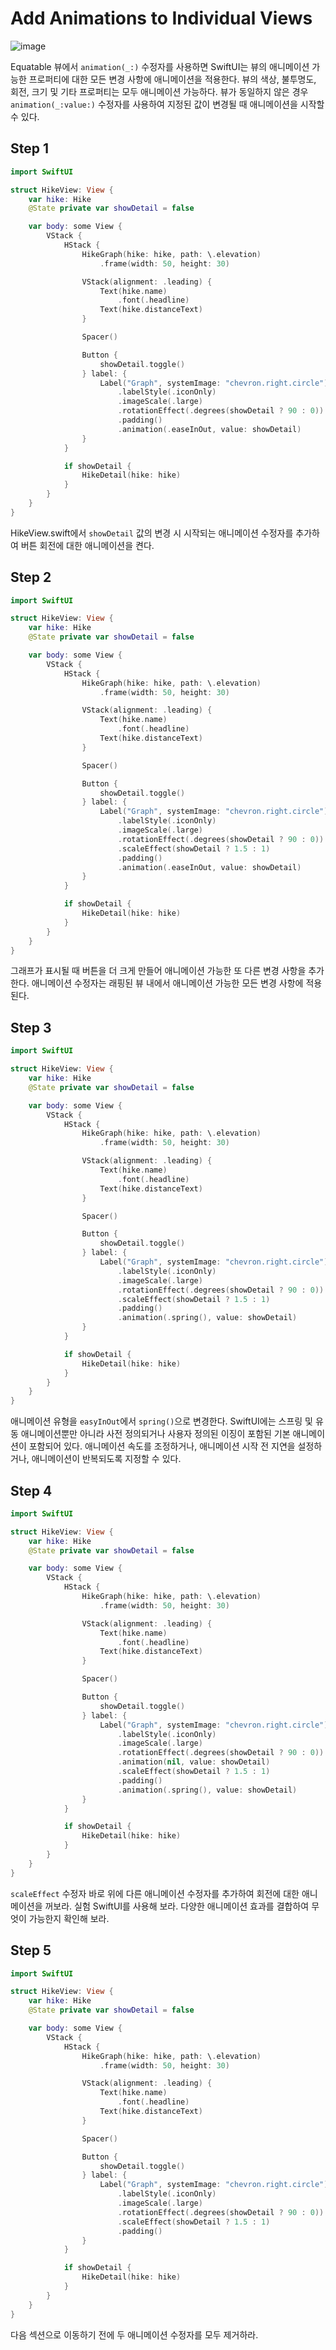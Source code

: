 # ****Add Animations to Individual Views****
![image](https://github.com/jsa0224/somdokki-study/assets/94514250/8f297cf8-059f-4b0a-995c-15655f159670)

Equatable 뷰에서 `animation(_:)` 수정자를 사용하면 SwiftUI는 뷰의 애니메이션 가능한 프로퍼티에 대한 모든 변경 사항에 애니메이션을 적용한다. 뷰의 색상, 불투명도, 회전, 크기 및 기타 프로퍼티는 모두 애니메이션 가능하다. 뷰가 동일하지 않은 경우 `animation(_:value:)` 수정자를 사용하여 지정된 값이 변경될 때 애니메이션을 시작할 수 있다. 

## Step 1

```swift
import SwiftUI

struct HikeView: View {
    var hike: Hike
    @State private var showDetail = false

    var body: some View {
        VStack {
            HStack {
                HikeGraph(hike: hike, path: \.elevation)
                    .frame(width: 50, height: 30)

                VStack(alignment: .leading) {
                    Text(hike.name)
                        .font(.headline)
                    Text(hike.distanceText)
                }

                Spacer()

                Button {
                    showDetail.toggle()
                } label: {
                    Label("Graph", systemImage: "chevron.right.circle")
                        .labelStyle(.iconOnly)
                        .imageScale(.large)
                        .rotationEffect(.degrees(showDetail ? 90 : 0))
                        .padding()
                        .animation(.easeInOut, value: showDetail)
                }
            }

            if showDetail {
                HikeDetail(hike: hike)
            }
        }
    }
}
```

HikeView.swift에서 `showDetail` 값의 변경 시 시작되는 애니메이션 수정자를 추가하여 버튼 회전에 대한 애니메이션을 켠다. 

## Step 2

```swift
import SwiftUI

struct HikeView: View {
    var hike: Hike
    @State private var showDetail = false

    var body: some View {
        VStack {
            HStack {
                HikeGraph(hike: hike, path: \.elevation)
                    .frame(width: 50, height: 30)

                VStack(alignment: .leading) {
                    Text(hike.name)
                        .font(.headline)
                    Text(hike.distanceText)
                }

                Spacer()

                Button {
                    showDetail.toggle()
                } label: {
                    Label("Graph", systemImage: "chevron.right.circle")
                        .labelStyle(.iconOnly)
                        .imageScale(.large)
                        .rotationEffect(.degrees(showDetail ? 90 : 0))
                        .scaleEffect(showDetail ? 1.5 : 1)
                        .padding()
                        .animation(.easeInOut, value: showDetail)
                }
            }

            if showDetail {
                HikeDetail(hike: hike)
            }
        }
    }
}
```

그래프가 표시될 때 버튼을 더 크게 만들어 애니메이션 가능한 또 다른 변경 사항을 추가한다. 애니메이션 수정자는 래핑된 뷰 내에서 애니메이션 가능한 모든 변경 사항에 적용된다. 

## Step 3

```swift
import SwiftUI

struct HikeView: View {
    var hike: Hike
    @State private var showDetail = false

    var body: some View {
        VStack {
            HStack {
                HikeGraph(hike: hike, path: \.elevation)
                    .frame(width: 50, height: 30)

                VStack(alignment: .leading) {
                    Text(hike.name)
                        .font(.headline)
                    Text(hike.distanceText)
                }

                Spacer()

                Button {
                    showDetail.toggle()
                } label: {
                    Label("Graph", systemImage: "chevron.right.circle")
                        .labelStyle(.iconOnly)
                        .imageScale(.large)
                        .rotationEffect(.degrees(showDetail ? 90 : 0))
                        .scaleEffect(showDetail ? 1.5 : 1)
                        .padding()
                        .animation(.spring(), value: showDetail)
                }
            }

            if showDetail {
                HikeDetail(hike: hike)
            }
        }
    }
}
```

애니메이션 유형을 `easyInOut`에서 `spring()`으로 변경한다. SwiftUI에는 스프링 및 유동 애니메이션뿐만 아니라 사전 정의되거나 사용자 정의된 이징이 포함된 기본 애니메이션이 포함되어 있다. 애니메이션 속도를 조정하거나, 애니메이션 시작 전 지연을 설정하거나, 애니메이션이 반복되도록 지정할 수 있다. 

## Step 4

```swift
import SwiftUI

struct HikeView: View {
    var hike: Hike
    @State private var showDetail = false

    var body: some View {
        VStack {
            HStack {
                HikeGraph(hike: hike, path: \.elevation)
                    .frame(width: 50, height: 30)

                VStack(alignment: .leading) {
                    Text(hike.name)
                        .font(.headline)
                    Text(hike.distanceText)
                }

                Spacer()

                Button {
                    showDetail.toggle()
                } label: {
                    Label("Graph", systemImage: "chevron.right.circle")
                        .labelStyle(.iconOnly)
                        .imageScale(.large)
                        .rotationEffect(.degrees(showDetail ? 90 : 0))
                        .animation(nil, value: showDetail)
                        .scaleEffect(showDetail ? 1.5 : 1)
                        .padding()
                        .animation(.spring(), value: showDetail)
                }
            }

            if showDetail {
                HikeDetail(hike: hike)
            }
        }
    }
}
```

`scaleEffect` 수정자 바로 위에 다른 애니메이션 수정자를 추가하여 회전에 대한 애니메이션을 꺼보라. 실험 SwiftUI를 사용해 보라. 다양한 애니메이션 효과를 결합하여 무엇이 가능한지 확인해 보라.

## Step 5

```swift
import SwiftUI

struct HikeView: View {
    var hike: Hike
    @State private var showDetail = false

    var body: some View {
        VStack {
            HStack {
                HikeGraph(hike: hike, path: \.elevation)
                    .frame(width: 50, height: 30)

                VStack(alignment: .leading) {
                    Text(hike.name)
                        .font(.headline)
                    Text(hike.distanceText)
                }

                Spacer()

                Button {
                    showDetail.toggle()
                } label: {
                    Label("Graph", systemImage: "chevron.right.circle")
                        .labelStyle(.iconOnly)
                        .imageScale(.large)
                        .rotationEffect(.degrees(showDetail ? 90 : 0))
                        .scaleEffect(showDetail ? 1.5 : 1)
                        .padding()
                }
            }

            if showDetail {
                HikeDetail(hike: hike)
            }
        }
    }
}
```

다음 섹션으로 이동하기 전에 두 애니메이션 수정자를 모두 제거하라.
